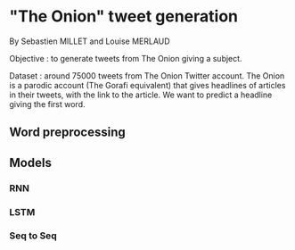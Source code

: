 # "The Onion" tweet generation

By Sebastien MILLET and Louise MERLAUD


Objective : to generate tweets from The Onion giving a subject. 

Dataset : around 75000 tweets from The Onion Twitter account. The Onion is a parodic account (The Gorafi equivalent) that gives headlines of articles in their tweets, with the link to the article. We want to predict a headline giving the first word. 

## Word preprocessing 


## Models

### RNN

### LSTM

### Seq to Seq
